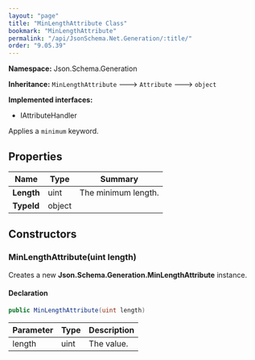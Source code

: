```yaml
---
layout: "page"
title: "MinLengthAttribute Class"
bookmark: "MinLengthAttribute"
permalink: "/api/JsonSchema.Net.Generation/:title/"
order: "9.05.39"
---
```

**Namespace:** Json.Schema.Generation

**Inheritance:**
`MinLengthAttribute`
 🡒 
`Attribute`
 🡒 
`object`

**Implemented interfaces:**

- IAttributeHandler

Applies a `minimum` keyword.

## Properties

| Name | Type | Summary |
|---|---|---|
| **Length** | uint | The minimum length. |
| **TypeId** | object |  |

## Constructors

### MinLengthAttribute(uint length)

Creates a new **Json.Schema.Generation.MinLengthAttribute** instance.

#### Declaration

```c#
public MinLengthAttribute(uint length)
```

| Parameter | Type | Description |
|---|---|---|
| length | uint | The value. |



